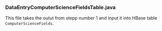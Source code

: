 ### DataEntryComputerScienceFieldsTable.java

This file takes the outut from stepp number 1 and input it into HBase table `ComputerScienceFields`.